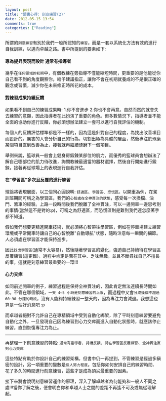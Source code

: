 ```yaml
---
layout: post
title: "讀書心得: 刻意練習(2)"
date: 2012-05-15 13:54
comments: true
categories: ["Reading"]
---
```

所謂的`刻意練習`有別於我們一般所認知的`練習`，而是一套以系統化方法有效的進行自我訓練，以邁向卓越之路。書中所提到的要素如下:  

<!-- more -->

#### 專為提昇表現而設計  通常有指導者

幾乎在`任何領域的初期`中，有個教練在旁指導不僅能縮短時間，更重要的是他能從你自己看不到的角度觀察你，給予建議指正，讓你不會在初期就養成的不是很正確的觀念或習慣，減少你在未來修正時所花的成本。

#### 對練習成果持續反饋

如果看不到自己的練習成果時: 1.你不會進步 2.你也不會再意。自然而然的就會失去練習的意願，因此指導者在此扮演了重要的角色。但多數情況下，指導者並不能全面的協助你進行反饋，你必須想辦法建立一套可以進行自我評估的機制。

每個人的反饋評估標準都是不一樣的，因為這是針對自己的程度，為找出改善項目而設計的。厲害的人會分析自己的行為，切割出極為具體的層面，然後專注於琢磨某個項目直到改善為止，接著就再繼續琢磨下一個項目。

舉例來說，籃球員一般會上健身房鍛鍊某部位的肌力，而優秀的籃球員會想辦法了解自己哪部位的肌力待改進，詢問教練最適當的器材選擇，然後自行開始進行鍛鍊，接著再從球場上的表現進行自我評估。

#### 在"學習區"多次且反覆的進行練習

理論將表現層面，以三個同心圓說明: `舒適區`、`學習區`、`恐慌區`。以開車為例，在駕訓班期間可稱之為學習區，我們的`心智處在全神貫注的狀態`，感受每一次換檔、油門、煞車的經驗。上路一段時間後我們脫離了全神貫注，可以一邊開車一邊思考別的事情(當然這不是對的:p)，可稱之為舒適區，而恐慌區則是難到我們連怎麼著手都不知道。

假如我們想要更精進開車技術，就必須將心智帶往學習區，例如在停車場建立練習環境或平常開車時讓自己的心智脫離"自動導航"狀態，隨時注意每一瞬間的細節。人必須處在學習區才能保持進步。

因此`找出學習區`(通常不太容易)，然後隨著學習區的變化，強迫自己持續待在學習區反覆練習(這更難)，過程中肯定是苦在其中、乏味無趣，並且不斷尋找自己不擅長的事，這就是刻意練習最重要的一環!!! 

#### 心力交瘁

如同前述開車的例子，練習過程是保持全神貫注的，因此肯定無法連續長時間如此。不管在哪個領域，`一天 4~5 小時是刻意練習的上限`，而過程中又會`分成幾個不超過 60~90 分鐘的時段`，沒有人能夠持續練習一整天的，因為專注力會減退。我想這也算是一個好消息吧 :p

而卓越者絕對不允許自己在專精領域中受到自動化綁架，除了平時刻意練習要避免自動化之外，一旦發現自己因為練習到心力交瘁而進入自動化狀態時，就應該停止練習，直到恢復專注力為止。

------------------
  
  
再整理一下刻意練習的特點: `通常有指導者`、`持續反饋`、`待在學習區反覆練習`、`全神貫注直到心力交瘁`  

這些特點有助於你設計自己的練習架構，但書中仍一再提到，不管練習是經過多縝密的設計，另一項重要的變數是`個人努力程度`，包括你如何安排自己的練習時間、花了多久的時間進行刻意練習，這些才是成為頂尖最重要的因素。

接下來將會說明刻意練習運作的原理，深入了解卓越者為何能夠和一般人不同之處!!!當你了解之後，便會明白你和卓越人士之間的差距不再遙不可及或無從理解起。
